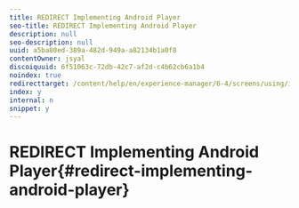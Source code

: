 ```yaml
---
title: REDIRECT Implementing Android Player
seo-title: REDIRECT Implementing Android Player
description: null
seo-description: null
uuid: a5ba80ed-389a-482d-949a-a82134b1a0f8
contentOwner: jsyal
discoiquuid: 6f51063c-72db-42c7-af2d-c4b62cb6a1b4
noindex: true
redirecttarget: /content/help/en/experience-manager/6-4/screens/using/implementing-android-player
index: y
internal: n
snippet: y
---
```


# REDIRECT Implementing Android Player{#redirect-implementing-android-player}

